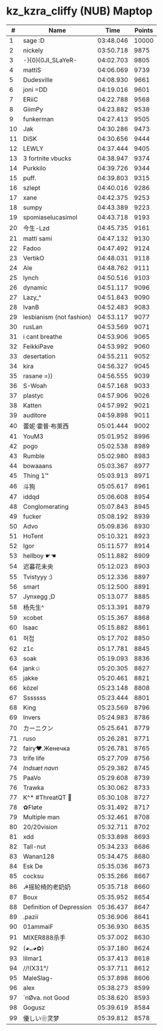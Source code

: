 # kz_kzra_cliffy (NUB) Maptop

|  # | Name | Time | Points |
|-------------- | -------------- | -------------- | -------------- | 
| 1 | sage :D | 03:48.046 | 10000 | 
| 2 | nickely | 03:50.718 | 9875 | 
| 3 | -}{0}{0JI_SLaYeR- | 04:02.703 | 9805 | 
| 4 | mattiS | 04:06.069 | 9739 | 
| 5 | Dudesville | 04:08.930 | 9661 | 
| 6 | joni =DD | 04:19.016 | 9601 | 
| 7 | ERiiC | 04:22.788 | 9568 | 
| 8 | GiimPy | 04:23.882 | 9538 | 
| 9 | funkerman | 04:27.413 | 9505 | 
| 10 | Jak | 04:30.286 | 9473 | 
| 11 | DiSK | 04:30.656 | 9444 | 
| 12 | LEWLY | 04:37.444 | 9405 | 
| 13 | 3 fortnite vbucks | 04:38.947 | 9374 | 
| 14 | Purkkilo | 04:39.726 | 9344 | 
| 15 | puff. | 04:39.803 | 9315 | 
| 16 | szlept | 04:40.016 | 9286 | 
| 17 | xane | 04:42.375 | 9253 | 
| 18 | sumpy | 04:43.389 | 9223 | 
| 19 | spomiaselucasimol | 04:43.718 | 9193 | 
| 20 | 今生-Lzd | 04:45.735 | 9161 | 
| 21 | matti sami | 04:47.132 | 9130 | 
| 22 | Fadoo | 04:47.492 | 9124 | 
| 23 | VertikO | 04:48.031 | 9118 | 
| 24 | Ale | 04:48.762 | 9111 | 
| 25 | lynch | 04:50.516 | 9103 | 
| 26 | dynamic | 04:51.117 | 9096 | 
| 27 | Lazy_^ | 04:51.843 | 9090 | 
| 28 | IvanB | 04:52.483 | 9083 | 
| 29 | lesbianism (not fashion) | 04:53.117 | 9077 | 
| 30 | rusLan | 04:53.569 | 9071 | 
| 31 | i cant breathe | 04:53.906 | 9065 | 
| 32 | FeikkiPave | 04:53.992 | 9060 | 
| 33 | desertation | 04:55.211 | 9052 | 
| 34 | kira | 04:56.327 | 9045 | 
| 35 | rasane =)) | 04:56.555 | 9039 | 
| 36 | S-Woah | 04:57.168 | 9033 | 
| 37 | plastyc | 04:57.906 | 9026 | 
| 38 | Katten | 04:57.992 | 9021 | 
| 39 | auditore | 04:59.898 | 9011 | 
| 40 | 蕾妮·霍普·布萊西 | 05:01.444 | 9002 | 
| 41 | YouM3 <CS2 Enjoyer> | 05:01.952 | 8996 | 
| 42 | pogo | 05:02.538 | 8989 | 
| 43 | Rumble | 05:02.980 | 8983 | 
| 44 | bowaaans | 05:03.367 | 8977 | 
| 45 | Thing 1™ | 05:03.913 | 8971 | 
| 46 | 斗狗 | 05:05.617 | 8961 | 
| 47 | iddqd | 05:06.608 | 8954 | 
| 48 | Conglomerating | 05:07.843 | 8945 | 
| 49 | fucker | 05:08.192 | 8939 | 
| 50 | Advo | 05:09.836 | 8930 | 
| 51 | HoTent | 05:10.321 | 8923 | 
| 52 | Igor | 05:11.577 | 8914 | 
| 53 | hellboy ☛☚ | 05:11.882 | 8909 | 
| 54 | 迟暮花未央 | 05:12.023 | 8903 | 
| 55 | Tvistyyy :) | 05:12.336 | 8897 | 
| 56 | smart | 05:12.500 | 8891 | 
| 57 | Jynxegg ;D | 05:13.077 | 8885 | 
| 58 | 杨先生^ | 05:13.391 | 8879 | 
| 59 | xcobet | 05:15.367 | 8868 | 
| 60 | Isaac | 05:15.882 | 8861 | 
| 61 | 허접 | 05:17.702 | 8850 | 
| 62 | z1c | 05:17.781 | 8845 | 
| 63 | soak | 05:19.093 | 8836 | 
| 64 | jank☺ | 05:20.305 | 8827 | 
| 65 | jakke | 05:20.461 | 8821 | 
| 66 | közel | 05:23.148 | 8808 | 
| 67 | Sssssss | 05:23.444 | 8801 | 
| 68 | King | 05:23.569 | 8796 | 
| 69 | Invers | 05:24.983 | 8786 | 
| 70 | カーニクン | 05:25.641 | 8779 | 
| 71 | ruso | 05:26.281 | 8771 | 
| 72 | fairy♥.Женечка | 05:26.781 | 8765 | 
| 73 | trife life | 05:27.709 | 8756 | 
| 74 | *Indsæt navn* | 05:29.382 | 8745 | 
| 75 | PaaVo | 05:29.608 | 8739 | 
| 76 | Trawka | 05:30.062 | 8733 | 
| 77 | K^* #ThreatQT 🥓 | 05:30.108 | 8727 | 
| 78 | ✿Fløte | 05:31.492 | 8717 | 
| 79 | Multiple man | 05:32.461 | 8708 | 
| 80 | 20/20vision | 05:32.711 | 8702 | 
| 81 | xdd | 05:33.898 | 8693 | 
| 82 | Tall-nut | 05:34.233 | 8686 | 
| 83 | Wanan128 | 05:34.475 | 8680 | 
| 84 | Esk De | 05:35.036 | 8673 | 
| 85 | cocksu | 05:35.266 | 8667 | 
| 86 | ☭摇轮椅的老奶奶 | 05:35.718 | 8660 | 
| 87 | Boux | 05:35.952 | 8654 | 
| 88 | Definition of Depression | 05:36.437 | 8647 | 
| 89 | .pazii | 05:36.906 | 8641 | 
| 90 | 01ammaiF | 05:36.930 | 8635 | 
| 91 | MIXER888杀手 | 05:37.002 | 8630 | 
| 92 | (◕ᴗ◕✿) | 05:37.180 | 8624 | 
| 93 | lilmar1 | 05:37.413 | 8618 | 
| 94 | /\/!(X31°/ | 05:37.711 | 8612 | 
| 95 | MaleSlag- | 05:37.898 | 8606 | 
| 96 | alex | 05:38.273 | 8599 | 
| 97 | `nØva. not Good | 05:38.620 | 8593 | 
| 98 | Gogusz | 05:39.619 | 8584 | 
| 99 | 優しい❀灵梦 | 05:39.812 | 8578 | 

